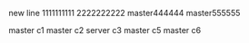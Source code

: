 new line
1111111111
2222222222
master444444
master555555

master c1
master c2
server c3
master c5
master c6
